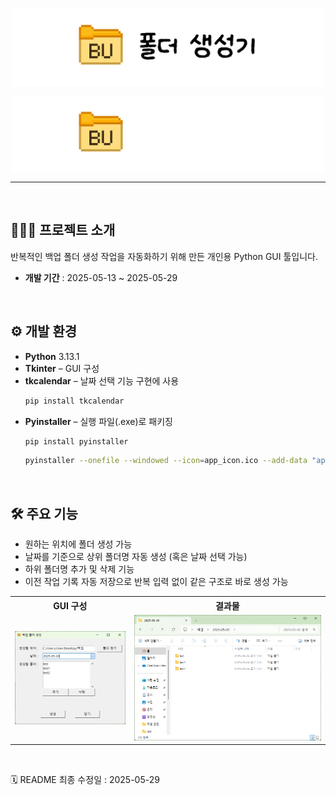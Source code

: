 <p align="center"><img align="center" width="500" src="./images/banner-light.png#gh-light-mode-only"/></p>
<p align="center"><img align="center" width="500" src="./images/banner-dark.png#gh-dark-mode-only"/></p>
<hr>
<br>

## 👩🏻‍💻 프로젝트 소개
반복적인 백업 폴더 생성 작업을 자동화하기 위해 만든 개인용 Python GUI 툴입니다.
- **개발 기간** : 2025-05-13 ~ 2025-05-29

<br>

## ⚙ 개발 환경
- **Python** 3.13.1
- **Tkinter** – GUI 구성
- **tkcalendar** – 날짜 선택 기능 구현에 사용
  ```bash
  pip install tkcalendar
  ```
- **Pyinstaller** – 실행 파일(.exe)로 패키징
  ```bash
  pip install pyinstaller
  ```
  ```bash
  pyinstaller --onefile --windowed --icon=app_icon.ico --add-data "app_icon.png;." main.py
  ```
  
<br>

## 🛠️ 주요 기능
- 원하는 위치에 폴더 생성 가능
- 날짜를 기준으로 상위 폴더명 자동 생성 (혹은 날짜 선택 가능)
- 하위 폴더명 추가 및 삭제 기능
- 이전 작업 기록 자동 저장으로 반복 입력 없이 같은 구조로 바로 생성 가능
<table align="center">
  <tr>
    <th>GUI 구성</th>
    <th>결과물</th>
  </tr>
  <tr>
    <td><img src="./images/GUI.png"/></td>
    <td><img src="./images/result.png"/></td>
  </tr>
</table>

<br>

🗓 README 최종 수정일 : 2025-05-29
